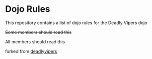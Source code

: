 Dojo Rules
==========

This repository contains a list of dojo rules for the Deadly Vipers dojo

~~Some members should read this~~

All members should read this

forked from [deadlyvipers](https://github.com/deadlyvipers)
